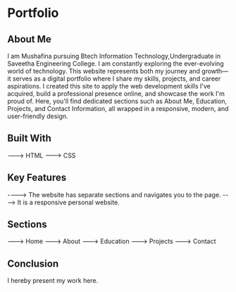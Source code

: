 # Portfolio
## About Me
I am Mushafina pursuing Btech Information Technology,Undergraduate in Saveetha Engineering College.
I am constantly exploring the ever-evolving world of technology. This website represents both my journey and growth—it serves as a digital portfolio where I share my skills, projects, and career aspirations.
I created this site to apply the web development skills I've acquired, build a professional presence online, and showcase the work I'm proud of. Here, you'll find dedicated sections such as About Me, Education, Projects, and Contact Information, all wrapped in a responsive, modern, and user-friendly design.

## Built With
---> HTML
---> CSS

## Key Features 
----> The website has separate sections and navigates you to the page.
----> It is a responsive personal website. 

## Sections 
---> Home
---> About 
---> Education
---> Projects
---> Contact

## Conclusion
I hereby present my work here.

